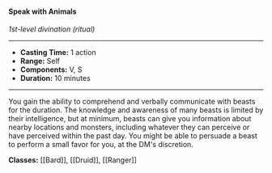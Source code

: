 #### Speak with Animals
*1st-level divination (ritual)*
___
- **Casting Time:** 1 action
- **Range:** Self
- **Components:** V, S
- **Duration:** 10 minutes
---
You gain the ability to comprehend and verbally communicate with beasts for the duration. The knowledge and awareness of many beasts is limited by their intelligence, but at minimum, beasts can give you information about nearby locations and monsters, including whatever they can perceive or have perceived within the past day. You might be able to persuade a beast to perform a small favor for you, at the DM's discretion.

**Classes:** [[Bard]], [[Druid]], [[Ranger]]